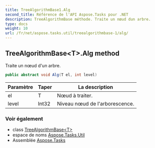 ```yaml
---
title: TreeAlgorithmBase1.Alg
second_title: Référence de l'API Aspose.Tasks pour .NET
description: TreeAlgorithmBase méthode. Traite un nœud dun arbre.
type: docs
weight: 10
url: /fr/net/aspose.tasks.util/treealgorithmbase-1/alg/
---
```

## TreeAlgorithmBase&lt;T&gt;.Alg method

Traite un nœud d'un arbre.

```csharp
public abstract void Alg(T el, int level)
```

| Paramètre | Taper | La description |
| --- | --- | --- |
| el | T | Nœud à traiter. |
| level | Int32 | Niveau nœud de l'arborescence. |

### Voir également

* class [TreeAlgorithmBase&lt;T&gt;](../)
* espace de noms [Aspose.Tasks.Util](../../treealgorithmbase-1/)
* Assemblée [Aspose.Tasks](../../../)


